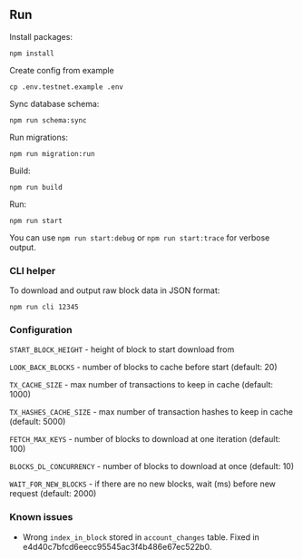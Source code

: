 ## Run

Install packages:

```
npm install
```

Create config from example

```
cp .env.testnet.example .env
```

Sync database schema:

```
npm run schema:sync
```

Run migrations:

```
npm run migration:run
```

Build:
```
npm run build
```

Run:
```
npm run start
```

You can use `npm run start:debug` or `npm run start:trace` for verbose output.

### CLI helper

To download and output raw block data in JSON format:

```
npm run cli 12345
```

### Configuration

`START_BLOCK_HEIGHT` - height of block to start download from

`LOOK_BACK_BLOCKS` - number of blocks to cache before start (default: 20)

`TX_CACHE_SIZE` - max number of transactions to keep in cache (default: 1000)

`TX_HASHES_CACHE_SIZE` - max number of transaction hashes to keep in cache (default: 5000)

`FETCH_MAX_KEYS` - number of blocks to download at one iteration (default: 100)

`BLOCKS_DL_CONCURRENCY` - number of blocks to download at once (default: 10)

`WAIT_FOR_NEW_BLOCKS` - if there are no new blocks, wait (ms) before new request (default: 2000)


### Known issues

- Wrong `index_in_block` stored in `account_changes` table. Fixed in e4d40c7bfcd6eecc95545ac3f4b486e67ec522b0. 
